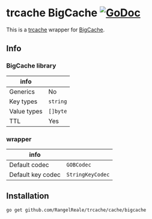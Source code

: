 # trcache BigCache [![GoDoc](https://godoc.org/github.com/RangelReale/trcache/cache/bigcache?status.png)](https://godoc.org/github.com/RangelReale/trcache/cache/bigcache)

This is a [trcache](https://github.com/RangelReale/trcache) wrapper for [BigCache](https://github.com/allegro/bigcache). 

## Info

### BigCache library

| info        |          |
|-------------|----------|
| Generics    | No       |
| Key types   | `string` |
| Value types | `[]byte` |
| TTL         | Yes      |

### wrapper

| info              |                  |
|-------------------|------------------|
| Default codec     | `GOBCodec`       |
| Default key codec | `StringKeyCodec` |

## Installation

```shell
go get github.com/RangelReale/trcache/cache/bigcache
```
